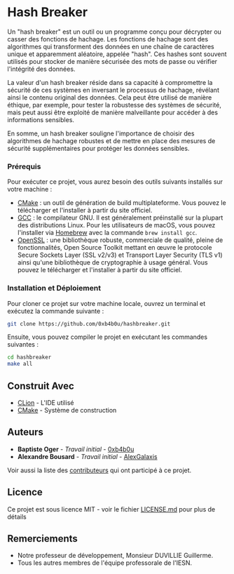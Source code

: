 # Hash Breaker

Un "hash breaker" est un outil ou un programme conçu pour décrypter ou casser des fonctions de hachage. 
Les fonctions de hachage sont des algorithmes qui transforment des données en une chaîne de caractères unique et apparemment aléatoire, appelée "hash". 
Ces hashes sont souvent utilisés pour stocker de manière sécurisée des mots de passe ou vérifier l'intégrité des données.

La valeur d'un hash breaker réside dans sa capacité à compromettre la sécurité de ces systèmes en inversant le processus de hachage, révélant ainsi le contenu original des données. 
Cela peut être utilisé de manière éthique, par exemple, pour tester la robustesse des systèmes de sécurité, mais peut aussi être exploité de manière malveillante pour accéder à des informations sensibles. 

En somme, un hash breaker souligne l'importance de choisir des algorithmes de hachage robustes et de mettre en place des mesures de sécurité supplémentaires pour protéger les données sensibles.

### Prérequis

Pour exécuter ce projet, vous aurez besoin des outils suivants installés sur votre machine :

- [CMake](https://cmake.org/download/) : un outil de génération de build multiplateforme. Vous pouvez le télécharger et l'installer à partir du site officiel.
- [GCC](https://gcc.gnu.org/install/index.html) : le compilateur GNU. Il est généralement préinstallé sur la plupart des distributions Linux. Pour les utilisateurs de macOS, vous pouvez l'installer via [Homebrew](https://brew.sh/) avec la commande `brew install gcc`.
- [OpenSSL](https://www.openssl.org/source/) : une bibliothèque robuste, commerciale de qualité, pleine de fonctionnalités, Open Source Toolkit mettant en œuvre le protocole Secure Sockets Layer (SSL v2/v3) et Transport Layer Security (TLS v1) ainsi qu'une bibliothèque de cryptographie à usage général. Vous pouvez le télécharger et l'installer à partir du site officiel.

### Installation et Déploiement

Pour cloner ce projet sur votre machine locale, ouvrez un terminal et exécutez la commande suivante :
```bash
git clone https://github.com/0xb4b0u/hashbreaker.git
```

Ensuite, vous pouvez compiler le projet en exécutant les commandes suivantes :
```bash
cd hashbreaker
make all
```

## Construit Avec

* [CLion](https://www.jetbrains.com/clion/) - L'IDE utilisé
* [CMake](https://cmake.org/) - Système de construction

## Auteurs

* **Baptiste Oger** - *Travail initial* - [0xb4b0u](https://github.com/0xb4b0u)
* **Alexandre Bousard** - *Travail initial* - [AlexGalaxis](https://github.com/AlexGalaxis)

Voir aussi la liste des [contributeurs](https://github.com/0xb4b0u/hashbreaker/graphs/contributors) qui ont participé à ce projet.

## Licence

Ce projet est sous licence MIT - voir le fichier [LICENSE.md](LICENSE.md) pour plus de détails

## Remerciements

* Notre professeur de développement, Monsieur DUVILLIE Guillerme.
* Tous les autres membres de l'équipe professorale de l'IESN.